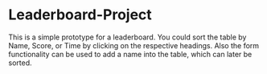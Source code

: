 # Leaderboard-Project

This is a simple prototype for a leaderboard. You could sort the table by Name, Score, or Time by clicking on the respective headings.
Also the form functionality can be used to add a name into the table, which can later be sorted.
